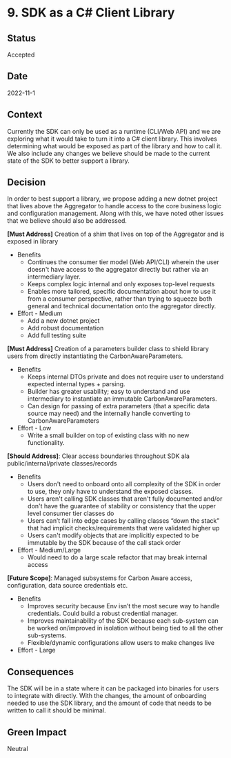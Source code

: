 # 9. SDK as a C# Client Library

## Status

Accepted

## Date

2022-11-1

## Context

Currently the SDK can only be used as a runtime (CLI/Web API) and we are
exploring what it would take to turn it into a C# client library. This involves
determining what would be exposed as part of the library and how to call it. We
also include any changes we believe should be made to the current state of the
SDK to better support a library.

## Decision

In order to best support a library, we propose adding a new dotnet project that
lives above the Aggregator to handle access to the core business logic and
configuration management. Along with this, we have noted other issues that we
believe should also be addressed.

**[Must Address]** Creation of a shim that lives on top of the Aggregator and is
exposed in library

- Benefits
  - Continues the consumer tier model (Web API/CLI) wherein the user doesn't
    have access to the aggregator directly but rather via an intermediary layer.
  - Keeps complex logic internal and only exposes top-level requests
  - Enables more tailored, specific documentation about how to use it from a
    consumer perspective, rather than trying to squeeze both general and
    technical documentation onto the aggregator directly.
- Effort - Medium
  - Add a new dotnet project
  - Add robust documentation
  - Add full testing suite

**[Must Address]** Creation of a parameters builder class to shield library
users from directly instantiating the CarbonAwareParameters.

- Benefits
  - Keeps internal DTOs private and does not require user to understand expected
    internal types + parsing.
  - Builder has greater usability; easy to understand and use intermediary to
    instantiate an immutable CarbonAwareParameters.
  - Can design for passing of extra parameters (that a specific data source may
    need) and the internally handle converting to CarbonAwareParameters
- Effort - Low
  - Write a small builder on top of existing class with no new functionality.

**[Should Address]**: Clear access boundaries throughout SDK ala
public/internal/private classes/records

- Benefits
  - Users don't need to onboard onto all complexity of the SDK in order to use,
    they only have to understand the exposed classes.
  - Users aren't calling SDK classes that aren't fully documented and/or don't
    have the guarantee of stability or consistency that the upper level consumer
    tier classes do
  - Users can’t fall into edge cases by calling classes “down the stack” that
    had implicit checks/requirements that were validated higher up
  - Users can't modify objects that are implicitly expected to be immutable by
    the SDK because of the call stack order
- Effort - Medium/Large
  - Would need to do a large scale refactor that may break internal access

**[Future Scope]**: Managed subsystems for Carbon Aware access, configuration,
data source credentials etc.

- Benefits
  - Improves security because Env isn’t the most secure way to handle
    credentials. Could build a robust credential manager.
  - Improves maintainability of the SDK because each sub-system can be worked
    on/improved in isolation without being tied to all the other sub-systems.
  - Flexible/dynamic configurations allow users to make changes live
- Effort - Large

## Consequences

The SDK will be in a state where it can be packaged into binaries for users to
integrate with directly. With the changes, the amount of onboarding needed to
use the SDK library, and the amount of code that needs to be written to call it
should be minimal.

## Green Impact

Neutral
